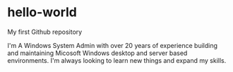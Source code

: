 # hello-world
My first Github repository

I'm A Windows System Admin with over 20 years of experience building and maintaining Micosoft Windows desktop and server based environments. I'm always looking to learn new things and expand my skills. 
